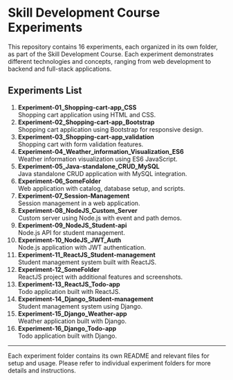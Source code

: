 # Skill Development Course Experiments

This repository contains 16 experiments, each organized in its own folder, as part of the Skill Development Course. Each experiment demonstrates different technologies and concepts, ranging from web development to backend and full-stack applications.

## Experiments List

1. **Experiment-01_Shopping-cart-app_CSS**  
   Shopping cart application using HTML and CSS.
2. **Experiment-02_Shopping-cart-app_Bootstrap**  
   Shopping cart application using Bootstrap for responsive design.
3. **Experiment-03_Shopping-cart-app_validation**  
   Shopping cart with form validation features.
4. **Experiment-04_Weather_information_Visualization_ES6**  
   Weather information visualization using ES6 JavaScript.
5. **Experiment-05_Java-standalone_CRUD_MySQL**  
   Java standalone CRUD application with MySQL integration.
6. **Experiment-06_SomeFolder**  
   Web application with catalog, database setup, and scripts.
7. **Experiment-07_Session-Management**  
   Session management in a web application.
8. **Experiment-08_NodeJS_Custom_Server**  
   Custom server using Node.js with event and path demos.
9. **Experiment-09_NodeJS_Student-api**  
   Node.js API for student management.
10. **Experiment-10_NodeJS_JWT_Auth**  
    Node.js application with JWT authentication.
11. **Experiment-11_ReactJS_Student-management**  
    Student management system built with ReactJS.
12. **Experiment-12_SomeFolder**  
    ReactJS project with additional features and screenshots.
13. **Experiment-13_ReactJS_Todo-app**  
    Todo application built with ReactJS.
14. **Experiment-14_Django_Student-management**  
    Student management system using Django.
15. **Experiment-15_Django_Weather-app**  
    Weather application built with Django.
16. **Experiment-16_Django_Todo-app**  
    Todo application built with Django.

---

Each experiment folder contains its own README and relevant files for setup and usage. Please refer to individual experiment folders for more details and instructions. 
